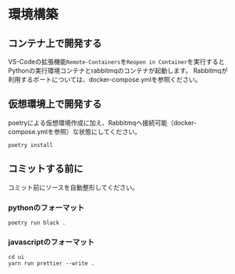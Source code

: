 # 環境構築

## コンテナ上で開発する
VS-Codeの拡張機能`Remote-Containers`を`Reopen in Container`を実行するとPythonの実行環境コンテナとrabbitmqのコンテナが起動します。
Rabbitmqが利用するポートについては、docker-compose.ymlを参照ください。

## 仮想環境上で開発する
poetryによる仮想環境作成に加え、Rabbitmqへ接続可能（docker-compose.ymlを参照）な状態にしてください。


``` shell
poetry install
```

## コミットする前に
コミット前にソースを自動整形してください。

### pythonのフォーマット

``` shell
poetry run black .
```

### javascriptのフォーマット

``` shell
cd ui
yarn run prettier --write .
```